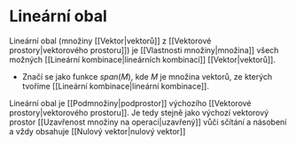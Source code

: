 # Lineární obal
Lineární obal (množiny [[Vektor|vektorů]] z [[Vektorové prostory|vektorového prostoru]]) je [[Vlastnosti množiny|množina]] všech možných [[Lineární kombinace|lineárních kombinací]] [[Vektor|vektorů]].

- Značí se jako funkce $span(M)$, kde $M$ je množina vektorů, ze kterých tvoříme [[Lineární kombinace|lineární kombinace]].

Lineární obal je [[Podmnožiny|podprostor]]  výchozího [[Vektorové prostory|vektorového prostoru]]. Je tedy stejně jako výchozí vektorový prostor [[Uzavřenost množiny na operaci|uzavřený]] vůči sčítání a násobení a vždy obsahuje [[Nulový vektor|nulový vektor]]